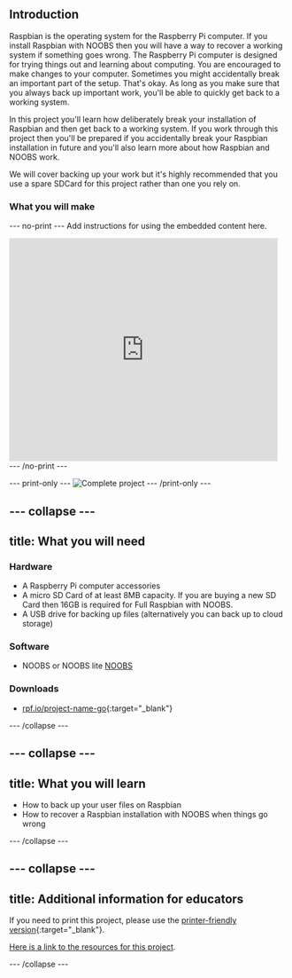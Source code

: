 ## Introduction
Raspbian is the operating system for the Raspberry Pi computer. If you install Raspbian with NOOBS then you will have a way to recover a working system if something goes wrong. The Raspberry Pi computer is designed for trying things out and learning about computing. You are encouraged to make changes to your computer. Sometimes you might accidentally break an important part of the setup. That's okay. As long as you make sure that you always back up important work, you'll be able to quickly get back to a working system.

In this project you'll learn how deliberately break your installation of Raspbian and then get back to a working system. If you work through this project then you'll be prepared if you accidentally break your Raspbian installation in future and you'll also learn more about how Raspbian and NOOBS work.

We will cover backing up your work but it's highly recommended that you use a spare SDCard for this project rather than one you rely on. 

### What you will make

--- no-print ---
Add instructions for using the embedded content here.

<div class="scratch-preview">
  <iframe allowtransparency="true" width="485" height="402" src="https://scratch.mit.edu/projects/embed/160619869/?autostart=false" frameborder="0"></iframe>
</div>
--- /no-print ---

--- print-only ---
![Complete project](images/showcase_static.png)
--- /print-only ---

--- collapse ---
---
title: What you will need
---
### Hardware

+ A Raspberry Pi computer accessories
+ A micro SD Card of at least 8MB capacity. If you are buying a new SD Card then 16GB is required for Full Raspbian with NOOBS. 
+ A USB drive for backing up files (alternatively you can back up to cloud storage)

### Software

+ NOOBS or NOOBS lite [NOOBS](https://www.raspberrypi.org/downloads/noobs/) 


### Downloads

+ [rpf.io/project-name-go](http://rpf.io/project-name-go){:target="_blank"}

--- /collapse ---

--- collapse ---
---
title: What you will learn
---

+ How to back up your user files on Raspbian
+ How to recover a Raspbian installation with NOOBS when things go wrong

--- /collapse ---

--- collapse ---
---
title: Additional information for educators
---

If you need to print this project, please use the [printer-friendly version](https://projects.raspberrypi.org/en/projects/project-name/print){:target="_blank"}.

[Here is a link to the resources for this project](http://rpf.io/project-name-go).

--- /collapse ---
